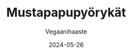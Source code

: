 ---
title: "Mustapapupyörykät"
image: "https://vegaanibotti.lauravuo.me/2024/05/2024-05-26_small.png"
date: 2024-05-26
receipt_url: "https://vegaanihaaste.fi/reseptit/mustapapupyorykat"
author: "Vegaanihaaste"
---